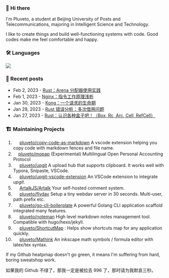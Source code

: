 ### 👋 Hi there 

I'm Pluveto, a student at Beijing University of Posts and Telecommunications, majoring in Intelligent Science and Technology.

I like to create things and build well-functioning systems with code. Good codes make me feel comfortable and happy.

### 🛠 Languages

![](https://skillicons.dev/icons?i=go,python,c,cpp,cs,js,ts,java,rust,ocaml,bash)

### 📜 Recent posts

<!-- BLOG-POST-LIST:START -->
 - Feb 2, 2023 - [Rust：Arena 分配器使用实践](https://www.less-bug.com/posts/rust-arena-allocator-usage-practice/)
 - Feb 1, 2023 - [Nginx：指令工作原理浅析](https://www.less-bug.com/posts/nginx-analysis-of-how-commands-work/)
 - Jan 30, 2023 - [Kong：一个请求的生命期](https://www.less-bug.com/posts/kong-the-lifetime-of-a-request/)
 - Jan 28, 2023 - [Rust 错误分析：多次借用问题](https://www.less-bug.com/posts/rust-error-analysis-multiple-borrow-problems/)
 - Jan 27, 2023 - [Rust：认识各种盒子吧！（Box, Rc, Arc, Cell, RefCell）](https://www.less-bug.com/posts/rust-get-to-know-all-kinds-of-boxes-box-rc-arc-cell-refcell/)<!-- BLOG-POST-LIST:END -->

<!--
**pluveto/pluveto** is a ✨ _special_ ✨ repository because its `README.md` (this file) appears on your GitHub profile.

Here are some ideas to get you started:

- 🔭 I’m currently working on ...
- 🌱 I’m currently learning ...
- 👯 I’m looking to collaborate on ...
- 🤔 I’m looking for help with ...
- 💬 Ask me about ...
- 📫 How to reach me: ...
- 😄 Pronouns: ...
- ⚡ Fun fact: ...
-->

### 🏗️ Maintaining Projects

1. <img src="https://skillicons.dev/icons?i=javascript" height="16"> [pluveto/copy-code-as-markdown](https://github.com/pluveto/copy-code-as-markdown) A vscode extension helping you copy code with markdown fences and file name.
2. <img src="https://skillicons.dev/icons?i=rust" height="16">[pluveto/mopap](https://github.com/pluveto/mopap) (Experimental) Multilingual Open Personal Accounting Protocol
3. <img src="https://skillicons.dev/icons?i=go" height="16"> [pluveto/upgit](https://github.com/pluveto/upgit) A upload hub that supports clipboard. It works well with Typora, Snipaste, VSCode.
4. <img src="https://skillicons.dev/icons?i=javascript" height="16"> [pluveto/upgit-vscode-extension](https://github.com/pluveto/upgit-vscode-extension) An VSCode extension to integrate *upgit*.
5. <img src="https://skillicons.dev/icons?i=typescript" height="16"> [ArtalkJS/Artalk](https://github.com/ArtalkJS/Artalk) Your self-hosted comment system.
6. <img src="https://skillicons.dev/icons?i=go" height="16"> [pluveto/flydav](https://github.com/pluveto/flydav) Setup a tiny webdav server in 30 seconds. Multi-user, path prefix etc.
7. <img src="https://skillicons.dev/icons?i=go" height="16"> [pluveto/go-cli-boilerplate](https://github.com/pluveto/go-cli-boilerplate) A powerful Golang CLI application scaffold integrated many features.
8. <img src="https://skillicons.dev/icons?i=go" height="16"> [pluveto/noteman](https://github.com/pluveto/noteman) High level markdown notes management tool. Compatible with hugo/hexo/jekyll.
9. <img src="https://skillicons.dev/icons?i=cs" height="16"> [pluveto/ShortcutMap](https://github.com/pluveto/ShortcutMap) : Helps show shortcuts map for any application quickly.
10. <img src="https://skillicons.dev/icons?i=cs" height="16"> [pluveto/Mathink](https://github.com/pluveto/Mathink) An inkscape math symbols / formula editor with latex/tex syntax.

If my Github heatpmap doesn't go green, it means I'm suffering from hard, boring sweatshop work.

如果我的 Github 不绿了，那我一定是被拉去 996 了，那时请为我默哀三秒。
